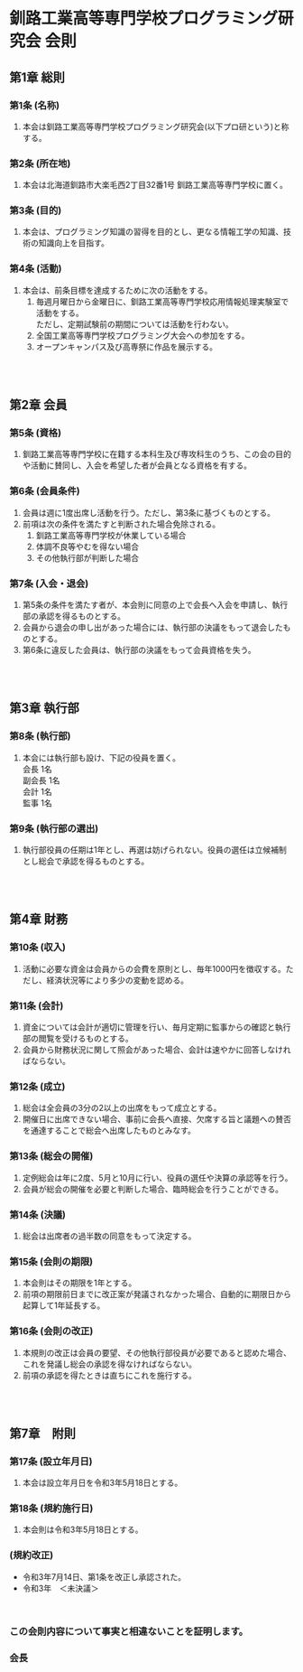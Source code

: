# 釧路工業高等専門学校プログラミング研究会 会則

## **第1章 総則**


### 第1条 (名称)
1. 本会は釧路工業高等専門学校プログラミング研究会(以下プロ研という)と称する。  

### 第2条 (所在地)
1. 本会は北海道釧路市大楽毛西2丁目32番1号 釧路工業高等専門学校に置く。

### 第3条 (目的)
1. 本会は、プログラミング知識の習得を目的とし、更なる情報工学の知識、技術の知識向上を目指す。

### 第4条 (活動)
1. 本会は、前条目標を達成するために次の活動をする。  
    1. 毎週月曜日から金曜日に、釧路工業高等専門学校応用情報処理実験室で活動をする。  
    ただし、定期試験前の期間については活動を行わない。
    2. 全国工業高等専門学校プログラミング大会への参加をする。
    3. オープンキャンパス及び高専祭に作品を展示する。
<br>
<br>

## **第2章 会員**


### 第5条 (資格)
1. 釧路工業高等専門学校に在籍する本科生及び専攻科生のうち、この会の目的や活動に賛同し、入会を希望した者が会員となる資格を有する。

### 第6条 (会員条件)
1. 会員は週に1度出席し活動を行う。ただし、第3条に基づくものとする。
2. 前項は次の条件を満たすと判断された場合免除される。  
    1. 釧路工業高等専門学校が休業している場合
    2. 体調不良等やむを得ない場合
    3. その他執行部が判断した場合

### 第7条 (入会・退会)
1. 第5条の条件を満たす者が、本会則に同意の上で会長へ入会を申請し、執行部の承認を得るものとする。  
2. 会員から退会の申し出があった場合には、執行部の決議をもって退会したものとする。  				
3. 第6条に違反した会員は、執行部の決議をもって会員資格を失う。  				
<br>
<br>

## 第3章 執行部


### 第8条 (執行部)
1. 本会には執行部も設け、下記の役員を置く。  
    会長 1名  
    副会長 1名  
    会計 1名  
    監事 1名


### 第9条 (執行部の選出)
1. 執行部役員の任期は1年とし、再選は妨げられない。役員の選任は立候補制とし総会で承認を得るものとする。
<br>
<br>

## 第4章 財務


### 第10条 (収入)
1. 活動に必要な資金は会員からの会費を原則とし、毎年1000円を徴収する。ただし、経済状況等により多少の変動を認める。

### 第11条 (会計)
1. 資金については会計が適切に管理を行い、毎月定期に監事からの確認と執行部の閲覧を受けるものとする。
2. 会員から財務状況に関して照会があった場合、会計は速やかに回答しなければならない。

### 第12条 (成立)
1. 総会は全会員の3分の2以上の出席をもって成立とする。
2. 開催日に出席できない場合、事前に会長へ直接、欠席する旨と議題への賛否を通達することで総会へ出席したものとみなす。

### 第13条 (総会の開催)
1. 定例総会は年に2度、5月と10月に行い、役員の選任や決算の承認等を行う。
2. 会員が総会の開催を必要と判断した場合、臨時総会を行うことができる。

### 第14条 (決議)
1. 総会は出席者の過半数の同意をもって決定する。

### 第15条 (会則の期限)
1. 本会則はその期限を1年とする。
2. 前項の期限前日までに改正案が発議されなかった場合、自動的に期限日から起算して1年延長する。

### 第16条 (会則の改正)
1. 本規則の改正は会員の要望、その他執行部役員が必要であると認めた場合、これを発議し総会の承認を得なければならない。
2. 前項の承認を得たときは直ちにこれを施行する。
<br>
<br>

## 第7章　附則


### 第17条 (設立年月日)
1. 本会は設立年月日を令和3年5月18日とする。

### 第18条 (規約施行日)
1. 本会則は令和3年5月18日とする。

### (規約改正)
- 令和3年7月14日、第1条を改正し承認された。
- 令和3年　＜未決議＞
<br>

### この会則内容について事実と相違ないことを証明します。
### 会長
